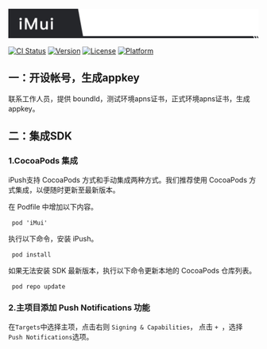 ![iPush](https://github.com/hushihua/iMui/blob/master/iMui.png)

[![CI Status](https://img.shields.io/travis/adam/iMui.svg?style=flat)](https://travis-ci.org/adam/iMui)
[![Version](https://img.shields.io/cocoapods/v/iMui.svg?style=flat)](https://cocoapods.org/pods/iMui)
[![License](https://img.shields.io/cocoapods/l/iMui.svg?style=flat)](https://cocoapods.org/pods/iMui)
[![Platform](https://img.shields.io/cocoapods/p/iMui.svg?style=flat)](https://cocoapods.org/pods/iMui)


## 一：开设帐号，生成appkey

联系工作人员，提供 boundId，测试环境apns证书，正式环境apns证书，生成 appkey。

##  二：集成SDK

### 1.CocoaPods 集成

iPush支持 CocoaPods 方式和手动集成两种方式。我们推荐使用 CocoaPods 方式集成，以便随时更新至最新版本。

在 Podfile 中增加以下内容。
```
 pod 'iMui'
```
执行以下命令，安装 iPush。
```
 pod install
```
如果无法安装 SDK 最新版本，执行以下命令更新本地的 CocoaPods 仓库列表。
```
 pod repo update
```

### 2.主项目添加 Push Notifications 功能
在```Targets```中选择主项，点击右则 ```Signing & Capabilities```， 点击 ```+ ```，选择``` Push Notifications```选项。


